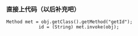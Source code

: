 ### 直接上代码（以后补充吧）
```
Method met = obj.getClass().getMethod("getId");
            id = (String) met.invoke(obj);
```
